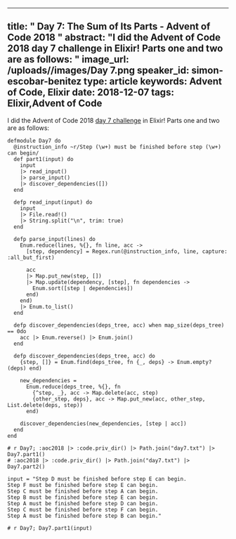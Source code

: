 
---
title: " Day 7: The Sum of Its Parts - Advent of Code 2018
"
abstract: "I did the Advent of Code 2018 day 7 challenge in Elixir! Parts one and two are as follows:
"
image_url: /uploads//images/Day 7.png
speaker_id: simon-escobar-benitez
type: article
keywords: Advent of Code, Elixir
date: 2018-12-07
tags: Elixir,Advent of Code
---
I did the Advent of Code 2018&nbsp;<a href="https://adventofcode.com/2018/day/7">day 7 challenge</a>&nbsp;in Elixir! Parts one and two are as follows:

<pre>
<code class="language-elixir">defmodule Day7 do
  @instruction_info ~r/Step (\w+) must be finished before step (\w+) can begin/
  def part1(input) do
    input
    |&gt; read_input()
    |&gt; parse_input()
    |&gt; discover_dependencies([])
  end

  defp read_input(input) do
    input
    |&gt; File.read!()
    |&gt; String.split("\n", trim: true)
  end

  defp parse_input(lines) do
    Enum.reduce(lines, %{}, fn line, acc -&gt;
      [step, dependency] = Regex.run(@instruction_info, line, capture: :all_but_first)

      acc
      |&gt; Map.put_new(step, [])
      |&gt; Map.update(dependency, [step], fn dependencies -&gt;
        Enum.sort([step | dependencies])
      end)
    end)
    |&gt; Enum.to_list()
  end

  defp discover_dependencies(deps_tree, acc) when map_size(deps_tree) == 0do
    acc |&gt; Enum.reverse() |&gt; Enum.join()
  end

  defp discover_dependencies(deps_tree, acc) do
    {step, []} = Enum.find(deps_tree, fn {_, deps} -&gt; Enum.empty?(deps) end)

    new_dependencies =
      Enum.reduce(deps_tree, %{}, fn
        {^step, _}, acc -&gt; Map.delete(acc, step)
        {other_step, deps}, acc -&gt; Map.put_new(acc, other_step, List.delete(deps, step))
      end)

    discover_dependencies(new_dependencies, [step | acc])
  end
end

# r Day7; :aoc2018 |&gt; :code.priv_dir() |&gt; Path.join("day7.txt") |&gt; Day7.part1()
# :aoc2018 |&gt; :code.priv_dir() |&gt; Path.join("day7.txt") |&gt; Day7.part2()

input = "Step D must be finished before step E can begin.
Step F must be finished before step E can begin.
Step C must be finished before step A can begin.
Step B must be finished before step E can begin.
Step A must be finished before step D can begin.
Step C must be finished before step F can begin.
Step A must be finished before step B can begin."

# r Day7; Day7.part1(input)
 </code></pre>

<pre>

&nbsp;</pre>
